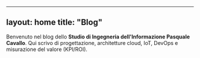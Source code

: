
---
layout: home
title: "Blog"
---
Benvenuto nel blog dello **Studio di Ingegneria dell'Informazione Pasquale Cavallo**.
Qui scrivo di progettazione, architetture cloud, IoT, DevOps e misurazione del valore (KPI/ROI).
